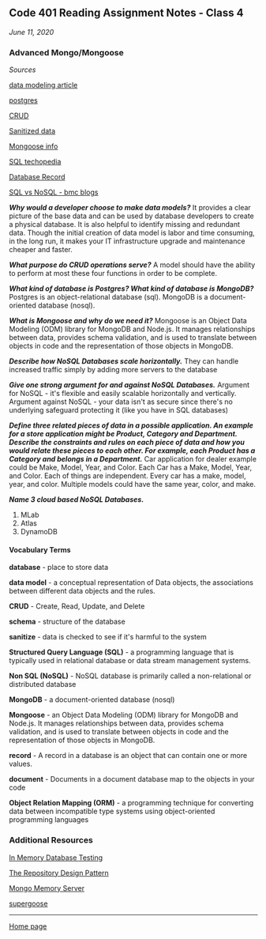 ## Code 401 Reading Assignment Notes - Class 4

_June 11, 2020_

### Advanced Mongo/Mongoose

_Sources_

[data modeling article](https://www.guru99.com/data-modelling-conceptual-logical.html#:~:text=A%20data%20model%20helps%20design,to%20create%20a%20physical%20database.)

[postgres](https://www.postgresql.org/about/#:~:text=PostgreSQL%20is%20a%20powerful%2C%20open,the%20most%20complicated%20data%20workloads.)

[CRUD](https://www.codecademy.com/articles/what-is-crud)

[Sanitized data](https://www.computerhope.com/jargon/s/sanitized-data.htm)

[Mongoose info](https://www.freecodecamp.org/news/introduction-to-mongoose-for-mongodb-d2a7aa593c57/#:~:text=Mongoose%20is%20an%20Object%20Data,of%20those%20objects%20in%20MongoDB.)

[SQL techopedia](https://www.techopedia.com/definition/1245/structured-query-language-sql)

[Database Record](https://study.com/academy/lesson/database-record-definition-explanation.html#:~:text=A%20record%20in%20a%20database,columns%20of%20a%20typical%20spreadsheet.)

[SQL vs NoSQL - bmc blogs](https://www.bmc.com/blogs/sql-vs-nosql/#:~:text=The%20Scalability&text=In%20contrast%2C%20NoSQL%20databases%20are,or%20constantly%20evolving%20data%20sets.)


_**Why would a developer choose to make data models?**_ It provides a clear picture of the base data and can be used by database developers to create a physical database.
It is also helpful to identify missing and redundant data.
Though the initial creation of data model is labor and time consuming, in the long run, it makes your IT infrastructure upgrade and maintenance cheaper and faster.


_**What purpose do CRUD operations serve?**_
A model should have the ability to perform at most these four functions in order to be complete.

_**What kind of database is Postgres? What kind of database is MongoDB?**_ Postgres is an object-relational database (sql). MongoDB is a document-oriented database (nosql).

_**What is Mongoose and why do we need it?**_
Mongoose is an Object Data Modeling (ODM) library for MongoDB and Node.js. It manages relationships between data, provides schema validation, and is used to translate between objects in code and the representation of those objects in MongoDB.

_**Describe how NoSQL Databases scale horizontally.**_
They can handle increased traffic simply by adding more servers to the database

_**Give one strong argument for and against NoSQL Databases.**_ Argument for NoSQL - it's flexible and easily scalable horizontally and vertically. Argument against NoSQL - your data isn't as secure since there's no underlying safeguard protecting it (like you have in SQL databases)

_**Define three related pieces of data in a possible application. An example for a store application might be Product, Category and Department. Describe the constraints and rules on each piece of data and how you would relate these pieces to each other. For example, each Product has a Category and belongs in a Department.**_ Car application for dealer example could be Make, Model, Year, and Color. Each Car has a Make, Model, Year, and Color. Each of things are independent. Every car has a make, model, year, and color. Multiple models could have the same year, color, and make. 

_**Name 3 cloud based NoSQL Databases.**_

1. MLab
2. Atlas
3. DynamoDB



#### Vocabulary Terms

**database** - place to store data

**data model** - a conceptual representation of Data objects, the associations between different data objects and the rules.

**CRUD** - Create, Read, Update, and Delete 

**schema** - structure of the database

**sanitize** - data is checked to see if it's harmful to the system

**Structured Query Language (SQL)** - a programming language that is typically used in relational database or data stream management systems.

**Non SQL (NoSQL)** - NoSQL database is primarily called a non-relational or distributed database

**MongoDB** - a document-oriented database (nosql)

**Mongoose** - an Object Data Modeling (ODM) library for MongoDB and Node.js. It manages relationships between data, provides schema validation, and is used to translate between objects in code and the representation of those objects in MongoDB.

**record** - A record in a database is an object that can contain one or more values.

**document** - Documents in a document database map to the objects in your code

**Object Relation Mapping (ORM)** - a programming technique for converting data between incompatible type systems using object-oriented programming languages






### Additional Resources

[In Memory Database Testing](https://dev.to/paulasantamaria/testing-node-js-mongoose-with-an-in-memory-database-32np)

[The Repository Design Pattern](https://cubettech.com/resources/blog/introduction-to-repository-design-pattern/)

[Mongo Memory Server](https://www.npmjs.com/package/mongodb-memory-server)

[supergoose](https://www.npmjs.com/package/@code-fellows/supergoose)



---
[Home page](https://marlene-rinker.github.io/reading-notes/)